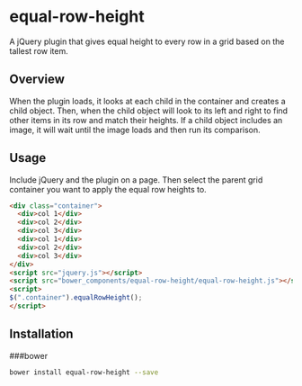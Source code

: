 # equal-row-height
A jQuery plugin that gives equal height to every row in a grid based on the tallest row item.

## Overview 
When the plugin loads, it looks at each child in the container and creates a child object.  Then, when the child object will look to its left and right to find other items in its row and match their heights.  If a child object includes an image, it will wait until the image loads and then run its comparison.

## Usage
Include jQuery and the plugin on a page. Then select the parent grid container you want to apply the equal row heights to. 

```html
<div class="container">
  <div>col 1</div>
  <div>col 2</div>
  <div>col 3</div>
  <div>col 1</div>
  <div>col 2</div>
  <div>col 3</div>
</div>
<script src="jquery.js"></script>
<script src="bower_components/equal-row-height/equal-row-height.js"></script>
<script>
$(".container").equalRowHeight();
</script>
```

## Installation

###bower 
````bash
bower install equal-row-height --save
````
